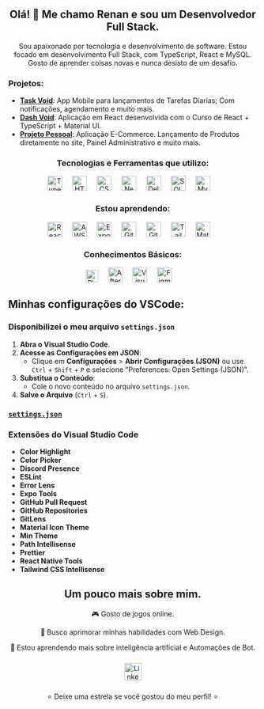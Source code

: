 <h2 align="center">Olá! 👋 Me chamo Renan e sou um Desenvolvedor Full Stack.</h2>
<p align="center">Sou apaixonado por tecnologia e desenvolvimento de software. Estou focado em desenvolvimento Full Stack, com TypeScript, React e MySQL. Gosto de aprender coisas novas e nunca desisto de um desafio.</p>

###

###

###

### Projetos:

- [**Task Void**](#): App Mobile para lançamentos de Tarefas Diarias; Com notificações, agendamento e muito mais.
- [**Dash Void**](#): Aplicação em React desenvolvida com o Curso de React + TypeScript + Material UI.
- [**Projeto Pessoal**](#): Aplicação E-Commerce. Lançamento de Produtos diretamente no site, Painel Administrativo e muito mais.

<h3 align="center">Tecnologias e Ferramentas que utilizo:</h3>

<div align="center">
  <img src="https://cdn.jsdelivr.net/gh/devicons/devicon/icons/typescript/typescript-original.svg" height="30" alt="TypeScript logo" />
  <img width="12" />
  <img src="https://cdn.jsdelivr.net/gh/devicons/devicon/icons/html5/html5-original.svg" height="30" alt="HTML logo" />
  <img width="12" />
  <img src="https://cdn.jsdelivr.net/gh/devicons/devicon/icons/css3/css3-original.svg" height="30" alt="CSS logo" />
  <img width="12" />
  <img src="https://cdn.jsdelivr.net/gh/devicons/devicon/icons/nextjs/nextjs-original.svg" height="30" alt="Next.js logo" />
  <img width="12" />
  <img src="https://github.com/user-attachments/assets/fd556c61-9d40-4073-9b2b-9b8f39d0cf06" height="30" alt="Delphi logo" />
  <img width="12" />
  <img src="https://www.cdnlogo.com/logos/m/21/microsoft-sql-server.svg" height="30" alt="SQL logo" />
  <img width="12" />
  <img src="https://www.cdnlogo.com/logos/m/10/mysql.svg" height="30" alt="MySQL logo" />
  <img width="12" />  
</div>

<h3 align="center">Estou aprendendo:</h3>

<div align="center">
  <img src="https://cdn.jsdelivr.net/gh/devicons/devicon/icons/react/react-original.svg" height="30" alt="React Native logo" />
  <img width="12" />
  <img src="https://www.cdnlogo.com/logos/a/19/aws.svg" height="30" alt="AWS logo" />
  <img width="12" />
  <img src="https://img.icons8.com/color/452/expo.png" height="30" alt="Expo logo" />
  <img width="12" />
  <img src="https://cdn.jsdelivr.net/gh/devicons/devicon/icons/git/git-original.svg" height="30" alt="Git logo" />
  <img width="12" />
  <img src="https://cdn.jsdelivr.net/gh/devicons/devicon/icons/github/github-original.svg" height="30" alt="GitHub logo" />
  <img width="12" />
  <img src="https://www.cdnlogo.com/logos/t/58/tailwindcss.svg" height="30" alt="TailwindCSS logo" />
  <img width="12" />
  <img src="https://www.cdnlogo.com/logos/m/65/material-ui.svg" height="30" alt="Material logo" />
  <img width="12" />
</div>

<h3 align="center">Conhecimentos Básicos:</h3>

<div align="center">
  <img src="https://www.cdnlogo.com/logos/p/13/photoshop-cc.svg" height="25" alt="Photoshop logo" />
  <img width="12" />
  <img src="https://www.cdnlogo.com/logos/a/10/after-effects.svg" height="30" alt="AfterEffects logo" />
  <img width="12" />
  <img src="https://www.cdnlogo.com/logos/v/82/visual-studio-code.svg" height="30" alt="Visual logo" />
  <img width="12" />
  <img src="https://www.cdnlogo.com/logos/f/54/figma.svg" height="30" alt="Figma logo" />
  <img width="12" />
</div>

## Minhas configurações do VSCode:

### Disponibilizei o meu arquivo `settings.json`

1. **Abra o Visual Studio Code**.
2. **Acesse as Configurações em JSON**:
   - Clique em **Configurações** > **Abrir Configurações (JSON)** ou use `Ctrl` + `Shift` + `P` e selecione "Preferences: Open Settings (JSON)".
3. **Substitua o Conteúdo**:
   - Cole o novo conteúdo no arquivo `settings.json`.
4. **Salve o Arquivo** (`Ctrl` + `S`).

### [`settings.json`](https://github.com/R-Renan/R-Renan/blob/main/settings.json)

### Extensões do Visual Studio Code

- **Color Highlight**
- **Color Picker**
- **Discord Presence**
- **ESLint**
- **Error Lens**
- **Expo Tools**
- **GitHub Pull Request**
- **GitHub Repositories**
- **GitLens**
- **Material Icon Theme**
- **Min Theme**
- **Path Intellisense**
- **Prettier**
- **React Native Tools**
- **Tailwind CSS Intellisense**

<div align="center">

## Um pouco mais sobre mim.

<p>🎮 Gosto de jogos online. </p>
<p>🎨 Busco aprimorar minhas habilidades com Web Design.</p>
<p>🤖 Estou aprendendo mais sobre inteligência artificial e Automações de Bot.</p>

###

  <a href="https://www.linkedin.com/in/devrenan-rodrigues/" target="_blank">
    <img src="https://img.shields.io/static/v1?message=LinkedIn&logo=linkedin&label=&color=0A66C2&logoColor=white&labelColor=&style=for-the-badge" height="35" alt="LinkedIn logo" />
  </a>

###

⭐️ Deixe uma estrela se você gostou do meu perfil! ⭐️

</div>

###

<br clear="both">
